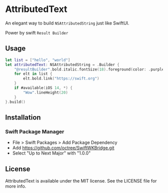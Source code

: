 # AttributedText

An elegant way to build `NSAttributedString` just like SwiftUI. 

Power by swift `Result Builder`



## Usage

```swift
let list = ["hello", "world"]
let attributedText: NSAttributedString = .Builder {
    "@resultBuilder".bold.italic.fontSize(18).foreground(color: .purple)
    for elt in list {
        elt.bold.link("https://swift.org")
    }
    if #available(iOS 14, *) {
        "Wow".lineHeight(20)
    }
}.build()
```



## Installation

### Swift Package Manager
* File > Swift Packages > Add Package Dependency
* Add https://github.com/octree/SwiftWKBridge.git
* Select "Up to Next Major" with "1.0.0"



## License

AttributedText is available under the MIT license. See the LICENSE file for more info.